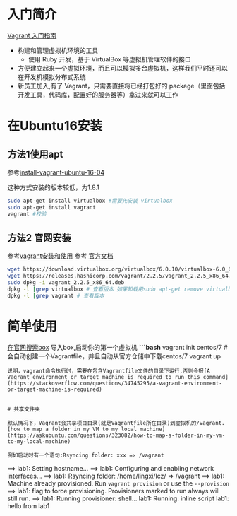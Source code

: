 # 入门简介

[Vagrant 入门指南](https://linux.cn/article-9587-1.html)

- 构建和管理虚拟机环境的工具
  + 使用 Ruby 开发，基于 VirtualBox 等虚拟机管理软件的接口
- 方便建立起来一个虚拟环境，而且可以模拟多台虚拟机，这样我们平时还可以在开发机模拟分布式系统
- 新员工加入,有了 Vagrant，只需要直接将已经打包好的 package（里面包括开发工具，代码库，配置好的服务器等）拿过来就可以工作


# 在Ubuntu16安装

## 方法1使用apt
参考[install-vagrant-ubuntu-16-04](http://www.codebind.com/linux-tutorials/install-vagrant-ubuntu-16-04/)

这种方式安装的版本较低，为1.8.1
```bash
sudo apt-get install virtualbox #需要先安装 virtualbox
sudo apt-get install vagrant
vagrant #校验
```


## 方法2 官网安装
参考[vagrant安装和使用](https://yq.aliyun.com/articles/392388/)
参考 [官方文档](https://www.vagrantup.com/intro/getting-started/install.html)
```bash
wget https://download.virtualbox.org/virtualbox/6.0.10/virtualbox-6.0_6.0.10-132072~Ubuntu~xenial_amd64.deb
wget https://releases.hashicorp.com/vagrant/2.2.5/vagrant_2.2.5_x86_64.deb
sudo dpkg -i vagrant_2.2.5_x86_64.deb
dpkg -l |grep virtualbox # 查看版本 如果卸载用sudo apt-get remove virtualbox
dpkg -l |grep vagrant # 查看版本
```
# 简单使用
[在官网搜索box](https://app.vagrantup.com/boxes/search)
导入box,启动你的第一个虚拟机
**```bash**
vagrant init centos/7  #会自动创建一个Vagrantfile，并且自动从官方仓储中下载centos/7
vagrant up
```
说明，vagrant命令执行时，需要在包含Vagrantfile文件的目录下运行,否则会报[A Vagrant environment or target machine is required to run this command](https://stackoverflow.com/questions/34745295/a-vagrant-environment-or-target-machine-is-required)


# 共享文件夹

默认情况下，Vagrant会共享项目目录(就是Vagrantfile所在目录)到虚拟机的/vagrant.
[how to map a folder in my VM to my local machine](https://askubuntu.com/questions/323082/how-to-map-a-folder-in-my-vm-to-my-local-machine)

例如启动时有一个语句:Rsyncing folder: xxx => /vagrant
```
==> lab1: Setting hostname...
==> lab1: Configuring and enabling network interfaces...
==> lab1: Rsyncing folder: /home/lingxi/lcz/ => /vagrant
==> lab1: Machine already provisioned. Run `vagrant provision` or use the `--provision`
==> lab1: flag to force provisioning. Provisioners marked to run always will still run.
==> lab1: Running provisioner: shell...
    lab1: Running: inline script
    lab1: hello from lab1
```